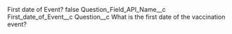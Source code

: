 <?xml version="1.0" encoding="UTF-8"?>
<CustomMetadata xmlns="http://soap.sforce.com/2006/04/metadata" xmlns:xsi="http://www.w3.org/2001/XMLSchema-instance" xmlns:xsd="http://www.w3.org/2001/XMLSchema">
    <label>First date of Event?</label>
    <protected>false</protected>
    <values>
        <field>Question_Field_API_Name__c</field>
        <value xsi:type="xsd:string">First_date_of_Event__c</value>
    </values>
    <values>
        <field>Question__c</field>
        <value xsi:type="xsd:string">What is the first date of the vaccination event?</value>
    </values>
</CustomMetadata>
